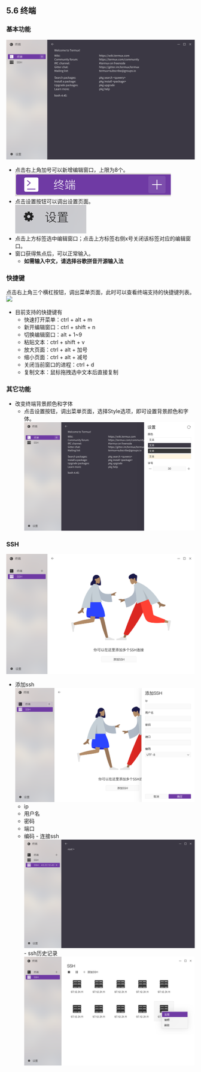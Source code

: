 ## 5.6 终端
### 基本功能
![](./_pic/5_terminal/5_termux.png)
   - 点击右上角加号可以新增编辑窗口，上限为8个。  
      ![](./_pic/5_terminal/5_termux_new_page.png)
   - 点击设置按钮可以调出设置页面。  
      ![](./_pic/5_terminal/5_termux_setting.png)
   - 点击上方标签选中编辑窗口；点击上方标签右侧x号关闭该标签对应的编辑窗口。  
   - 窗口获得焦点后，可以正常输入。
      - **如需输入中文，请选择谷歌拼音开源输入法**

### 快捷键
点击右上角三个横杠按钮，调出菜单页面，此时可以查看终端支持的快捷键列表。  
![](./_pic/5_terminal/terminal_menulist.png)
   - 目前支持的快捷键有
      - 快速打开菜单：ctrl + alt + m
      - 新开编辑窗口：ctrl + shift + n
      - 切换编辑窗口：alt + 1~9
      - 粘贴文本：ctrl + shift + v
      - 放大页面：ctrl + alt + 加号
      - 缩小页面：ctrl + alt + 减号
      - 关闭当前窗口的进程：ctrl + d
      - 复制文本：鼠标拖拽选中文本后直接复制
      
### 其它功能
   - 改变终端背景颜色和字体
      - 点击设置按钮，调出菜单页面，选择Style选项，即可设置背景颜色和字体。  
![](./_pic/5_terminal/5_termux_style.png)

### SSH
![](./_pic/5_terminal/5_ssh.png)
   - 添加ssh
![](./_pic/5_terminal/5_new_ssh.png)   
      - ip
      - 用户名
      - 密码
      - 端口
      - 编码
    - 连接ssh
    ![](./_pic/5_terminal/5_connect_ssh.png) 
    - ssh历史记录
    ![](./_pic/5_terminal/5_ssh_history.png)
